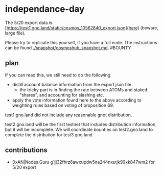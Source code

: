# independance-day

The 5/20 export data is 
[https://test1.gno.land/static/cosmos_10562840_export.json](here) (beware, large file).

Please try to replicate this yourself, if you have a full node.
The instructions can be found [./snapshot/cosmoshub_snapshot.md](here). #BOUNTY

## plan

If you can read this, we still need to do the following:

 * distill account balance information from the export json file.
   - the tricky part is in finding the rate between ATOMs and staked "shares",
     and accounting for slashing etc.
 * apply the vote information found here to the above according to weighting
   rules based on voting of proposition 69.

test1.gno.land did not include any reasonable gnot distribution.

test2.gno.land will be the first testnet that includes distribution
information, but it will be incomplete. We will coordinate bounties on
test2.gno.land to complete the distribution for test3.gno.land. 

## contributions

* 0xAN|Nodes.Guru g1jj32fhrz6awxupdw5na244nxutjk99xk847wm2 for 5/20 export
